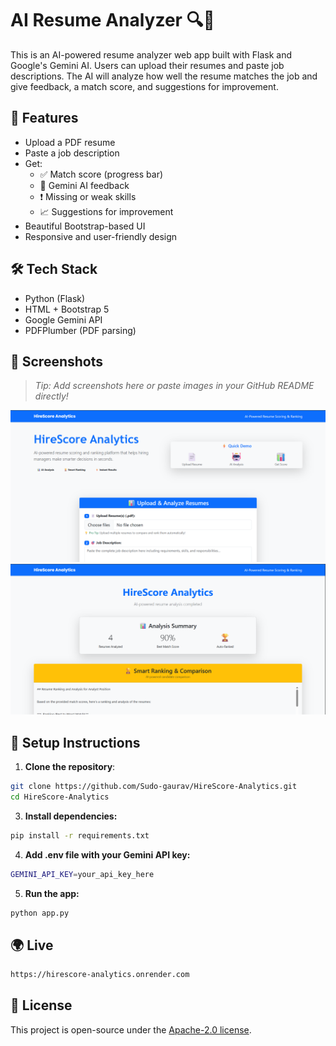 # AI Resume Analyzer 🔍🤖

This is an AI-powered resume analyzer web app built with Flask and Google's Gemini AI. Users can upload their resumes and paste job descriptions. The AI will analyze how well the resume matches the job and give feedback, a match score, and suggestions for improvement.

## 🚀 Features

- Upload a PDF resume
- Paste a job description
- Get:
  - ✅ Match score (progress bar)
  - 📌 Gemini AI feedback
  - ❗ Missing or weak skills
  - 📈 Suggestions for improvement
- Beautiful Bootstrap-based UI
- Responsive and user-friendly design

## 🛠 Tech Stack

- Python (Flask)
- HTML + Bootstrap 5
- Google Gemini API
- PDFPlumber (PDF parsing)

## 📸 Screenshots

> _Tip: Add screenshots here or paste images in your GitHub README directly!_

![screenshot 1](screenshots/HireScoreAnalytics.png)
![screenshot 2](screenshots/HireScore.png)

## 🔧 Setup Instructions

1. **Clone the repository**:

```bash
git clone https://github.com/Sudo-gaurav/HireScore-Analytics.git
cd HireScore-Analytics
```
3. **Install dependencies:**
```bash
pip install -r requirements.txt
```
4. **Add .env file with your Gemini API key:**
```bash
GEMINI_API_KEY=your_api_key_here
```
5. **Run the app:**
```bash
python app.py
```

## 🌍 Live
```bash
https://hirescore-analytics.onrender.com
```
## 🪪 License
This project is open-source under the [Apache-2.0 license](LICENSE).
